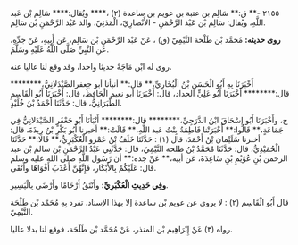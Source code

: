 ٢١٥٥ -** ق:** سَالِم بن عتبة بن عويم بن ساعدة (٢) ،**** ويُقال:**** سَالِم بْن عَبد اللَّهِ، ويُقال: سَالِم بْن عَبْد الرَّحْمَنِ - الأَنْصارِيّ، الْمَدَنِيّ، والد عَبْد الرَّحْمَنِ بْن سَالِم.

**روى حديثه:** مُحَمَّد بْن طَلْحَة التَّيْمِيّ (ق) ، عَنْ عَبْد الرَّحْمَنِ بْن سَالِم، عَن أَبِيهِ، عَنْ جَدِّهِ، عَنِ النَّبِيِّ صَلَّى اللَّهُ عَلَيْهِ وسَلَّمَ.

روى له ابْن مَاجَهْ حديثا واحدا، وقد وقع لنا عاليا عنه.

أَخْبَرَنَا بِهِ أَبُو الْحَسَنِ بْنُ الْبُخَارِيِّ،** قال:** أنبأنا أبو جعفرالصَّيْدَلانِيُّ،******** قال:******** أَخْبَرَنَا أَبُو عَلِيٍّ الحداد، قال: أَخْبَرَنَا أبو نعيم الْحَافِظُ، قال: أَخْبَرَنَا أَبُو الْقَاسِمِ الطَّبَرَانِيُّ، قال: حَدَّثَنَا أَحْمَدُ بْنُ خُلَيْدٍ.

ح، وأَخْبَرَنَا أَبُو إِسْحَاقَ ابْنُ الدَّرَجِيِّ،******** قال:******** أَنْبَأَنَا أَبُو جَعْفَرٍ الصَّيْدَلانِيُّ فِي جَمَاعَةٍ،** قَالُوا:** أَخْبَرَتْنا فَاطِمَةُ بِنْتُ عَبد اللَّهِ،** قَالَتْ:** أخبرنا أَبُو بَكْرِ بْنُ رِيذَةَ، قال: أخبرنا سُلَيْمان بْنُ أَحْمَدَ، قال (١) : حَدَّثَنَا خَلَفُ بْنُ عَمْرو الْعُكْبَرِيُّ،** قَالا:** حَدَّثَنَا الْحُمَيْدِيُّ، قال: حَدَّثَنَا مُحَمَّدُ بْنُ طلحة التَّيْمِيّ، قال: حَدَّثَنِي عَبْدُ الرَّحْمَنِ بْن سالم بْن عبد الرحمن بْنِ عُوَيْمِ بْنِ سَاعِدَةَ، عَن أبيه،** عَنْ جده:** أن رَسُول اللَّهِ صلى الله عليه وسلم قال: عَلَيْكُمْ بِالأَبْكَارِ، فَإِنَّهُنَّ أَعْذَبُ أَفْوَاهًا وأَنْقَى.

**وفِي حَدِيثِ الْعُكْبَرِيِّ:** وأَنْتَقُ أَرْحَامًا وأَرْضَى بِالْيَسِيرِ.

قال أَبُو الْقَاسِم (٢) : لا يروى عن عويم بْن ساعدة إلا بهذا الإسناد. تفرد بِهِ مُحَمَّد بْن طَلْحَة التَّيْمِيّ.

رواه (٣) عَنْ إِبْرَاهِيم بْن المنذر، عَنْ مُحَمَّد بْن طَلْحَة، فوقع لنا بدلا عاليا.